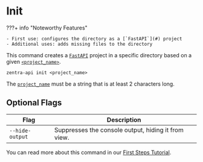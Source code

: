 # Init

???+ info "Noteworthy Features"

    - First use: configures the directory as a [`FastAPI`](#) project
    - Additional uses: adds missing files to the directory

This command creates a [`FastAPI`](#) project in a specific directory based on a given [`<project_name>`](#).

```shell title=""
zentra-api init <project_name>
```

The [`project_name`](#) must be a string that is at least 2 characters long.

## Optional Flags

| Flag             | Description                  |
|------------------|------------------------------|
|`--hide-output`   | Suppresses the console output, hiding it from view. |

You can read more about this command in our [First Steps Tutorial](/api/tutorial/first-steps).
